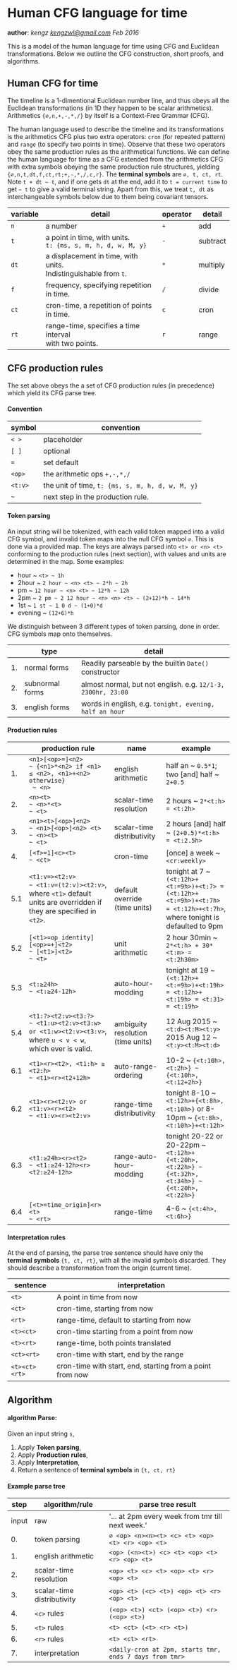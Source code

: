 # Human CFG language for time
**author**: *kengz kengzwl@gmail.com Feb 2016*

This is a model of the human language for time using CFG and Euclidean transformations. Below we outline the CFG construction, short proofs, and algorithms.

## Human CFG for time

The timeline is a 1-dimentional Euclidean number line, and thus obeys all the Euclidean transformations (in 1D they happen to be scalar arithmetics). Arithmetics `{∅,n,+,-,*,/}` by itself is a Context-Free Grammar (CFG). 

The human language used to describe the timeline and its transformations is the arithmetics CFG plus two extra operators: `cron` (for repeated pattern) and `range` (to specify two points in time). Observe that these two operators obey the same production rules as the arithmetical functions. We can define the human language for time as a CFG extended from the arithmetics CFG with extra symbols obeying the same production rule structures, yielding `{∅,n,t,dt,f,ct,rt;+,-,*,/,c,r}`. The **terminal symbols** are `∅, t, ct, rt`. Note `t + dt ~ t`, and if one gets `dt` at the end, add it to `t = current time` to get `~ t` to give a valid terminal string. Apart from this, we treat `t, dt` as interchangeable symbols below due to them being covariant tensors.

| variable | detail | operator | detail |
|---|---|---|---|
|`n`| a number |`+`| add |
|`t`| a point in time, with units. <br> `t: {ms, s, m, h, d, w, M, y}` |`-`| subtract |
|`dt`| a displacement in time, with units. <br>Indistinguishable from `t`. |`*`| multiply |
|`f`| frequency, specifying repetition in time. |`/`| divide |
|`ct`| cron-time, a repetition of points in time. |`c`| cron |
|`rt`| range-time, specifies a time interval <br>with two points. |`r`| range |


## CFG production rules

The set above obeys the a set of CFG production rules (in precedence) which yield its CFG parse tree. 

#### Convention

| symbol | convention |
|---|---|
| `< >` | placeholder |
| `[ ]` | optional |
| `=` | set default |
| `<op>` | the arithmetic ops `+,-,*,/` |
| `<t:v>` | the unit of time, `t: {ms, s, m, h, d, w, M, y}` |
| `~` | next step in the production rule. |

#### Token parsing
An input string will be tokenized, with each valid token mapped into a valid CFG symbol, and invalid token maps into the null CFG symbol `∅`. This is done via a provided map. The keys are always parsed into `<t> or <n> <t>` conforming to the production rules (next section), with values and units are determined in the map. Some examples:

- hour ~ `<t> ~ 1h`
- 2hour ~ `2 hour ~ <n> <t> ~ 2*h ~ 2h`
- pm ~ `12 hour ~ <n> <t> ~ 12*h ~ 12h`
- 2pm ~ `2 pm ~ 2 12 hour ~ <n> <n> <t> ~ (2+12)*h ~ 14*h`
- 1st ~ `1 st ~ 1 0 d ~ (1+0)*d`
- evening ~ `(12+6)*h`

We distinguish between 3 different types of token parsing, done in order. CFG symbols map onto themselves.

| | type | detail |
|---|---|---|
|1.| normal forms | Readily parseable by the builtin `Date()` constructor |
|2.| subnormal forms | almost normal, but not english. e.g. `12/1-3, 2300hr, 23:00` |
|3.| english forms | words in english, e.g. `tonight, evening, half an hour` |

#### Production rules

| | production rule | name | example |
|---|---|---|---|
|1.| `<n1>[<op>=]<n2>`<br>`~ {<n1>*<n2> if <n1> ≤ <n2>, <n1>+<n2> otherwise}`<br>` ~ <n>` | english arithmetic | half an ~ `0.5*1`;<br>two [and] half ~ `2+0.5` |
|2.| `<n><t>`<br>`~ <n>*<t>`<br>`~ <t>` | scalar-time resolution | 2 hours ~ `2*<t:h> = <t:2h>` |
|3.| `<n1><t>[<op>]<n2>`<br>`~ <n1>[<op>]<n2> <t>`<br>`~ <n><t>`<br>`~ <t>` | scalar-time distributivity | 2 hours [and] half ~ `(2+0.5)*<t:h> = <t:2.5h>` |
|4.| `[<f>=1]<c><t>`<br>`~ <ct>` | cron-time | [once] a week ~ `<cr:weekly>` |
|5.1| `<t1:v=><t2:v>`<br>`~ <t1:v=(t2:v)><t2:v>`, where `<t1>` default units are overridden if they are specified in `<t2>`. | default override (time units) | tonight at 7 ~ `(<t:12h>+<t:=9h>)+<t:7> = (<t:12h>+<t:=9h>)+<t:7h> = <t:12h>+<t:7h>`, where tonight is defaulted to 9pm |
|5.2| `[<t1>=op_identity][<op>=+]<t2>`<br>`~ [<t1>]<t2>`<br>`~ <t>` | unit arithmetic | 2 hour 30min ~ `2*<t:h> + 30*<t:m> = <t:2h30m>` |
|5.3| `<t:≥24h>`<br>`~ <t:≥24-12h>` | auto-hour-modding | tonight at 19 ~ `(<t:12h>+<t:=9h>)+<t:19h> = <t:12h>+<t:19h> = <t:31> = <t:19h>` |
|5.4| `<t1:?><t2:v><t3:?>`<br>`~ <t1:u><t2:v><t3:w> or <t1:w><t2:v><t3:v>`,<br>where `u < v < w`, which ever is valid. | ambiguity resolution (time units) | 12 Aug 2015 ~ `<t:d><t:M><t:y>`<br>2015 Aug 12 ~ ` <t:y><t:M><t:d>` |
|6.1| `<t1><r><t2>, <t1:h> ≥ <t2:h>`<br>`~ <t1><r><t2+12h>` | auto-range-ordering | 10-2 ~ `{<t:10h>, <t:2h>} ~ {<t:10h>, <t:12+2h>}` |
|6.2| `<t1><r><t2:v> or <t1:v><r><t2>`<br>`~ <t1:v><r><t2:v>` | range-time distributivity | tonight 8-10 ~ `<t:12h>+{<t:8h>, <t:10h>}` or 8-10pm ~ `{<t:8h>, <t:10h>}+<t:12h>` |
|6.3| `<t1:≥24h><r><t2>`<br>`~ <t1:≥24-12h><r><t2:≥24-12h>` | range-auto-hour-modding | tonight 20-22 or 20-22pm ~ `<t:12h>+{<t:20h>, <t:22h>} ~ {<t:32h>, <t:34h>} ~ {<t:20h>, <t:22h>}`  |
|6.4| `[<t>=time_origin]<r><t>`<br>`~ <rt>` | range-time | 4-6 ~ `{<t:4h>, <t:6h>}` |


#### Interpretation rules
At the end of parsing, the parse tree sentence should have only the **terminal symbols** `{t, ct, rt}`, with all the invalid symbols discarded. They should describe a transformation from the origin (current time).

| sentence | interpretation |
|---|---|
| `<t>` | A point in time from now |
| `<ct>` | cron-time, starting from now |
| `<rt>` | range-time, default to starting from now |
| `<t><ct>` | cron-time starting from a point from now |
| `<t><rt>` | range-time, both points translated |
| `<ct><rt>` | cron-time with start, end by the range |
| `<t><ct><rt>` | cron-time with start, end, starting from a point from now |



## Algorithm

#### algorithm Parse:
Given an input string `s`,

1. Apply **Token parsing**,
2. Apply **Production rules**,
3. Apply **Interpretation**,
4. Return a sentence of **terminal symbols** in `{t, ct, rt}`


#### Example parse tree

| step | algorithm/rule | parse tree result |
|---|---|---|
|input| raw | '... at 2pm every week from tmr till next week.' |
|0.| token parsing | `∅ <op> <n><n><t> <c> <t> <op> <t> <r> <op> <t>` |
|1.| english arithmetic | `<op> (<n><t>) <c> <t> <op> <t> <r> <op> <t>` |
|2.| scalar-time resolution | `<op> <t> <c> <t> <op> <t> <r> <op> <t>` |
|3.| scalar-time distributivity | `<op> <t> (<c> <t>) <op> <t> <r> <op> <t>` |
|4.| `<c>` rules | `(<op> <t>) <ct> (<op> <t>) <r> (<op> <t>)` |
|5.| `<t>` rules | `<t> <ct> (<t> <r> <t>)` |
|6.| `<r>` rules | `<t> <ct> <rt>` |
|7.| interpretation | `<daily-cron at 2pm, starts tmr, ends 7 days from tmr>` |
